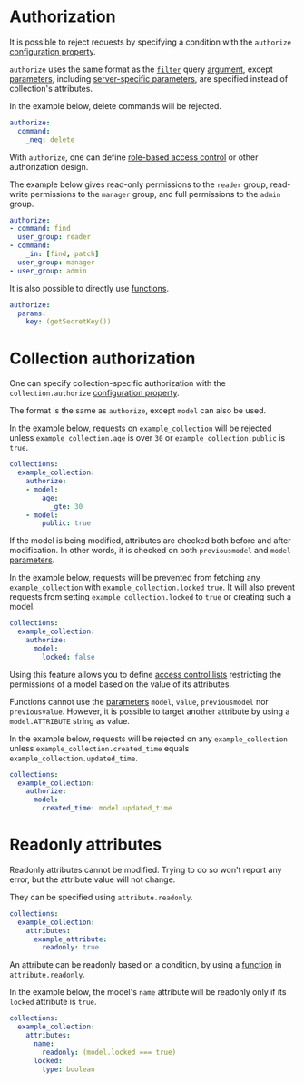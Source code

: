 # Authorization

It is possible to reject requests by specifying a condition with
the `authorize`
[configuration property](../configuration/configuration.md#properties).

`authorize` uses the same format as the
[`filter`](../../client/arguments/filtering.md) query
[argument](../../client/syntax/rpc.md#rpc), except
[parameters](../configuration/functions.md#parameters), including
[server-specific parameters](../configuration/functions.md#server-specific-parameters),
are specified instead of collection's attributes.

In the example below, delete commands will be rejected.

```yml
authorize:
  command:
    _neq: delete
```

With `authorize`, one can define
[role-based access control](https://en.wikipedia.org/wiki/Role-based_access_control)
or other authorization design.

The example below gives read-only permissions to the `reader` group, read-write
permissions to the `manager` group, and full permissions to the `admin` group.

```yml
authorize:
- command: find
  user_group: reader
- command:
    _in: [find, patch]
  user_group: manager
- user_group: admin
```

It is also possible to directly use [functions](../configuration/functions.md).

```yml
authorize:
  params:
    key: (getSecretKey())
```

# Collection authorization

One can specify collection-specific authorization with the
`collection.authorize`
[configuration property](../configuration/configuration.md#properties).

The format is the same as `authorize`, except `model` can also be used.

In the example below, requests on `example_collection` will be rejected unless
`example_collection.age` is over `30` or `example_collection.public` is `true`.

```yml
collections:
  example_collection:
    authorize:
    - model:
        age:
          _gte: 30
    - model:
        public: true
```

If the model is being modified, attributes are checked both before and after
modification. In other words, it is checked on both `previousmodel` and
`model` [parameters](../configuration/functions.md#parameters).

In the example below, requests will be prevented from fetching any
`example_collection` with `example_collection.locked` `true`. It will also
prevent requests from setting `example_collection.locked` to `true` or creating
such a model.

```yml
collections:
  example_collection:
    authorize:
      model:
        locked: false
```

Using this feature allows you to define
[access control lists](https://en.wikipedia.org/wiki/Access_control_list)
restricting the permissions of a model based on the value of its attributes.

Functions cannot use the [parameters](../configuration/functions.md#parameters)
`model`, `value`, `previousmodel` nor `previousvalue`. However, it is possible
to target another attribute by using a `model.ATTRIBUTE` string as value.

In the example below, requests will be rejected on any `example_collection`
unless `example_collection.created_time` equals
`example_collection.updated_time`.

```yml
collections:
  example_collection:
    authorize:
      model:
        created_time: model.updated_time
```

# Readonly attributes

Readonly attributes cannot be modified.
Trying to do so won't report any error, but the attribute value will not change.

They can be specified using `attribute.readonly`.

```yml
collections:
  example_collection:
    attributes:
      example_attribute:
        readonly: true
```

An attribute can be readonly based on a condition, by using a
[function](../configuration/functions.md) in `attribute.readonly`.

In the example below, the model's `name` attribute will be readonly only if its
`locked` attribute is `true`.

```yml
collections:
  example_collection:
    attributes:
      name:
        readonly: (model.locked === true)
      locked:
        type: boolean
```

